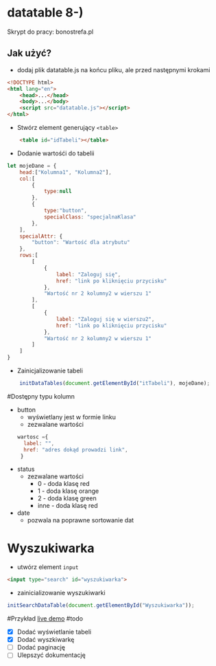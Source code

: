 # datatable 8-)
Skrypt do pracy: bonostrefa.pl 
## Jak użyć?
- dodaj plik datatable.js na końcu pliku, ale przed następnymi krokami
```html
<!DOCTYPE html>               
<html lang="en">
    <head>...</head>
    <body>...</body>
    <script src="datatable.js"></script>
</html>
```
- Stwórz element generujący `<table>`
```html
    <table id="idTabeli"></table>
```  
- Dodanie wartośći do tabelii 
```js
let mojeDane = {
    head:["Kolumna1", "Kolumna2"],
    col:[
        {
            type:null
        },    
        {
            type:"button",
            specialClass: "specjalnaKlasa"
        },    
    ],
    specialAttr: {
        "button": "Wartość dla atrybutu"
    },
    rows:[
        [
            {
                label: "Zaloguj się",
                href: "link po kliknięciu przycisku"
            },
            "Wartość nr 2 kolumny2 w wierszu 1"
        ],
        [
            {
                label: "Zaloguj się w wierszu2",
                href: "link po kliknięciu przycisku"
            },
            "Wartość nr 2 kolumny2 w wierszu 1"
        ]
    ]
}
``` 
- Zainicjalizowanie tabeli
```js
    initDataTables(document.getElementById("itTabeli"), mojeDane);
```
#Dostępny typu kolumn
- button 
    - wyświetlany jest w formie linku 
    - zezwalane wartości 
    ```js
    wartosc ={
      label: "",
      href: "adres dokąd prowadzi link",
     }   
  ``` 
- status
    - zezwalane wartości
        - 0 - doda klasę red
        - 1 - doda klasę orange
        - 2 - doda klasę green
        - inne - doda klasę red
- date 
    - pozwala na poprawne sortowanie dat
# Wyszukiwarka
- utwórz element `input`
```html
<input type="search" id="wyszukiwarka">
```
- zainicializowanie wyszukiwarki
```js
initSearchDataTable(document.getElementById("Wyszukiwarka"));
``` 
#Przykład
   [live demo](https://github.com/AleksanderSzut/datatable.github.io)
#todo
- [x] Dodać wyświetlanie tabeli
- [x] Dodać wyszkiwarkę
- [ ] Dodać paginację 
- [ ] Ulepszyć dokumentację 
#